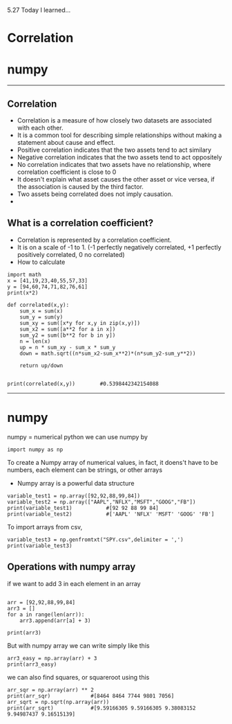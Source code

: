 5.27 Today I learned...


# Correlation

# numpy



---
Correlation
-

- Correlation is a measure of how closely two datasets are associated with each other.
- It is a common tool for describing simple relationships without making a statement about cause and effect.
- Positive correlation indicates that the two assets tend to act similary
- Negative correlation indicates that the two assets tend to act oppositely
- No correlation indicates that two assets have no relationship, where correlation coefficient is close to 0
- It doesn't explain what asset causes the other asset or vice versea, if the association is caused by the third factor.
- Two assets being correlated does not imply causation.
- 

What is a correlation coefficient?
-
- Correlation is represented by a correlation coefficient.
- It is on a scale of -1 to 1. (-1 perfectly negatively correlated, +1 perfectly positively correlated, 0 no correlated)
- How to calculate
```
import math
x = [41,19,23,40,55,57,33]
y = [94,60,74,71,82,76,61]
print(x*2)

def correlated(x,y):
    sum_x = sum(x)
    sum_y = sum(y)
    sum_xy = sum([x*y for x,y in zip(x,y)])
    sum_x2 = sum([a**2 for a in x])
    sum_y2 = sum([b**2 for b in y])
    n = len(x)
    up = n * sum_xy - sum_x * sum_y
    down = math.sqrt((n*sum_x2-sum_x**2)*(n*sum_y2-sum_y**2))
    
    return up/down
    

print(correlated(x,y))        #0.5398442342154088
```
---
# numpy
numpy = numerical python
we can use numpy by 
```
import numpy as np 
```

To create a Numpy array of numerical values,
in fact, it doens't have to be numbers, each element can be strings, or other arrays

- Numpy array is a powerful data structure
```
variable_test1 = np.array([92,92,88,99,84])
variable_test2 = np.array(["AAPL","NFLX","MSFT","GOOG","FB"])
print(variable_test1)           #[92 92 88 99 84]
print(variable_test2)           #['AAPL' 'NFLX' 'MSFT' 'GOOG' 'FB']
```

To import arrays from csv,

```
variable_test3 = np.genfromtxt("SPY.csv",delimiter = ',')
print(variable_test3)
```

Operations with numpy array
-
if we want to add 3 in each element in an array
```

arr = [92,92,88,99,84]
arr3 = []
for a in range(len(arr)):
    arr3.append(arr[a] + 3)

print(arr3)

```

But with numpy array we can write simply like this
```
arr3_easy = np.array(arr) + 3
print(arr3_easy)
```
we can also find squares, or squareroot using this
```
arr_sqr = np.array(arr) ** 2
print(arr_sqr)             #[8464 8464 7744 9801 7056]
arr_sqrt = np.sqrt(np.array(arr)) 
print(arr_sqrt)            #[9.59166305 9.59166305 9.38083152 9.94987437 9.16515139]
```
